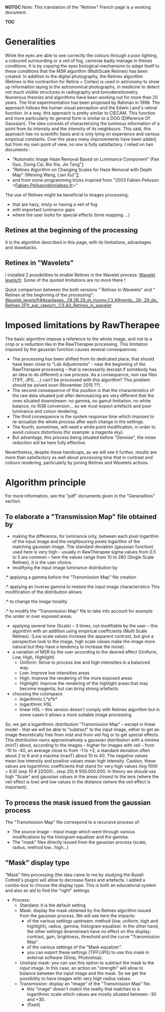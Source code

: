 __NOTOC__ Note: This translation of the "Retinex" French page is a
working document.

__TOC__

# Generalities

While the eyes are able to see correctly the colours through a poor
lighting, a coloured surrounding or a veil of fog, cameras badly manage
in theses conditions. It is by copying the eyes biological mechanisms to
adapt itself to these conditions that the MSR algorithm (MultiScale
Retinex) has been created. In addition to the digital photography, the
Retinex algorithm (Retinex is the contraction for Retina + Cortex) is
used in astronomy to show up information laying in the astronomical
photographs, in medicine to detect not much visible structures in
radiography and tomodensitometry. Numerous theories and algorithms have
been working out for more than 20 years. The first experimentation has
been proposed by Rahman in 1996. The approach follows the human visual
perception and the Edwin Land's retinal function. In a way, this
approach is pretty similar to CIECAM. This function and more
particularly its general form is similar to a DOG (Difference Of
Gaussian). The idea consists of characterizing the luminous information
of a point from its intensity and the intensity of its neighbours. This
said, this approach has no scientific basis and is only lying on
experience and various empirical constants. Over the years many
improvements have been added, but from my own point of view, no one is
fully satisfactory. I relied on two documents :

- "Automatic Image Haze Removal Based on Luminance Component" (Fan Guo,
  Zixing Cai, Bin Xie, Jin
  Tang"[1](http://www.mcs.csueastbay.edu/~grewe/pubs/DistSensorNetworkBook2011/Atmosphere/HazeREmoval_SingleImage_Luminance.pdf)
- "Retinex Algorithm on Changing Scales for Haze Removal with Depth Map"
  (Weixing Wang, Lian
  Xu)"[2](http://www.sersc.org/journals/IJHIT/vol7_no4_2014/30.pdf)
- and from some programming tricks inspired from "2003 Fabien Pelisson
  \<Fabien.Pelisson@inrialpes.fr\>"

The use of Retinex might be beneficial to images processing:

- that are hazy, misty or having a veil of fog
- with important luminance gaps
- where the user looks for special effects (tone mapping …)

## Retinex at the beginning of the processing

It is the algorithm described in this page, with its limitations,
advantages and drawbacks.

## Retinex in "Wavelets"

I installed 2 possibilities to enable Retinex in the Wavelet process:
[Wavelet levels/fr](Wavelet_levels/fr "wikilink"). Some of the quoted
limitations are no more there !

Quick comparison between the both versions " Retinex in Wavelets" and "
Retinex at the beginning of the processing":
[Wavelet_levels/fr#Avantages_.28.2B.29_et_inconv.C3.A9nients_.28-.29_de_Retinex.2Ffr_par_rapport_.C3.A0_Retinex_in_wavelet](Wavelet_levels/fr#Avantages_.28.2B.29_et_inconv.C3.A9nients_.28-.29_de_Retinex.2Ffr_par_rapport_.C3.A0_Retinex_in_wavelet "wikilink")

# Imposed limitations by RawTherapee

The basic algorithm impose a reference to the whole image, and not to a
crop or a reduction like in the RawTherapee processing. This limitation
imposed by the gaussian function causes several consequences:

- The processing has been shifted from its dedicated place, that should
  have been close to "Lab Adjustments" - near the beginning of the
  RawTherapee processing – that is necessarily (except if somebody has
  an idea to do different) a raw process. As a consequence, non raw
  files (TIFF, JPG, …) can't be processed with this algorithm? This
  problem should be solved soon (November 2015 ??).
- The second consequence of this position is that the characteristics of
  the raw data situated just after demosaicing are very different that
  the ones situated downstream: no gamma, no gamut limitation, no white
  balance, no RGB conversion… so we must expect artefacts and poor
  luminance and colour rendering.
- The third consequence is the system response time which imposes to
  re-actualize the whole process after each change in the settings.
- The fourth, sometimes, will need a white point modification, in order
  to avoid colours distortions (for example: a magenta sky).
- But advantage, this process being situated before "Denoise", the noise
  reduction will be here fully effective.

Nevertheless, despite these handicaps, as we will see it further,
results are more than satisfactory as well about processing time that in
contrast and colours rendering, particularly by joining Retinex and
Wavelets actions.

# Algorithm principle

For more information, see the "pdf" documents given in the
"Generalities" section.

## To elaborate a "Transmission Map" file obtained by

- making the difference, for luminance only, between each pixel
  logarithm of the input image and the neighbouring pixels logarithm of
  the matching gaussian image. The standard deviation (gaussian
  function) used here is very high - usually in RawTherapee sigma values
  from 0.5 to 5 are common – here the values range from 10 to 280
  (Single Scale Retinex), it is the user choice.
- modifying the input image luminance distribution by

:\* applying a gamma before the "Transmission Map" file creation

:\* applying an inverse gamma to restore the input image characteristics
This modification of the distribution allows:

:\* to change the image tonality

:\* to modify the "Transmission Map" file to take into account for
example the under or over exposed areas.

- applying several time (Scale) – 3 times, not modifiable by the user –
  this algorithm with an addition using empirical coefficients (Multi
  Scale Retinex). (Low scale values increase the apparent contrast, but
  give a perspective look to the image, high scale values make the image
  more natural but they have a tendency to increase the noise).
- a variation of MSR by the user according to the desired effect
  (Uniform, Low, High, Highlight)
  - Uniform: Strive to process low and high intensities in a balanced
    way.
  - Low: Improve low intensities areas
  - High: Improve the rendering of the more exposed areas
  - Highlight: Improve the rendering of the highlight areas that may
    become magenta, but can bring strong artefacts.
- choosing the colorspace
  - logarithmic L\*a\*b\*
  - logarithmic HSL
  - linear HSL – this version doesn't comply with Retinex algorithm but
    in some cases it allows a more suitable image processing.

So, we get a logarithmic distribution "Transmission Map" – except in
linear mode! - that we will be able to "subtract" to the input image,
either to get an image theoretically free from mist and from veil fog or
to get special effects. This distribution owns approximatively a
gaussian distribution with a minima (minT) about, according to the
images – higher for images with veil – from -10 to -40, an average close
to from -1 to +2, a standard deviation often about 2 to 6 and a maxima
(maxT) about 10 to 40. The negative values mean low intensity and
positive values mean high intensity. Caution, these values are
logarithmic coefficients that stand for very high values (log 1000 =
6.9) (exp 10 \# 22000)...(exp 20) \# 500.000.000. In theory we should
use high "Scale" and gaussian values in the areas closest to the lens
(where the veil effect is low) and low values in the distance (where the
veil effect is important).

## To process the mask issued from the gaussian process

The "Transmission Map" file correspond to a recursive process of:

- The source image – Input image which went through various
  modifications by the histogram equalizer and the gamma.
- The "mask" files directly issued from the gaussian process (scale,
  radius, method low.. high…)

## "Mask" display type

"Mask" files processing (the idea came to me by studying the Rusell
Cottrell's plugin) will allow to decrease flares and artefacts. I added
a combo-box to choose the display type. This is both an educational
system and also an aid to find the "right" settings.

- Process:
  - Standard: it is the default setting
  - Mask: display the mask obtained by the Retinex algorithm issued from
    the gaussian process. We will see here the impacts:
    - of the various settings upstream: method (low, uniform, high and
      highlight), radius, gamma, histogram equalizer. In the other hand,
      the other settings downstream have no effect on this display:
      contrast, gain, brightness, threshold and the curve "Transmission
      Map".
    - of the various settings of the "Mask equalizer".
    - you can export these settings (TIFF/JPG) to use this mask in
      external software (Gimp, Photoshop).
  - Unsharp mask: you can use this option to subtract the mask to the
    input image. In this case, an action on "strength" will allow to
    balance between the input image and the mask. So we get the
    possibility to have images with very high radius values.
  - Transmission: display an "image" of the "Transmission Map" file.
    - this "image" doesn't match the reality that matches to a
      logarithmic scale which values are mostly situated between -30 and
      +30.
    - (fixed)